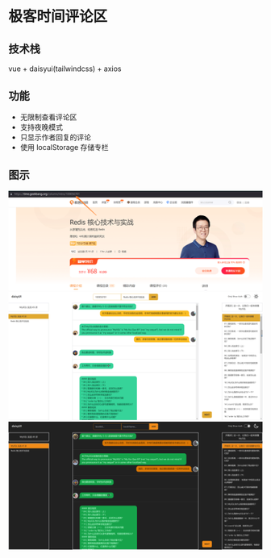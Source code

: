 # 极客时间评论区

## 技术栈
vue + daisyui(tailwindcss) + axios

## 功能
+ 无限制查看评论区
+ 支持夜晚模式
+ 只显示作者回复的评论
+ 使用 localStorage 存储专栏

## 图示
![](./doc/bookId.png)
![](./doc/addBook.png)
![](./doc/dark.png)

